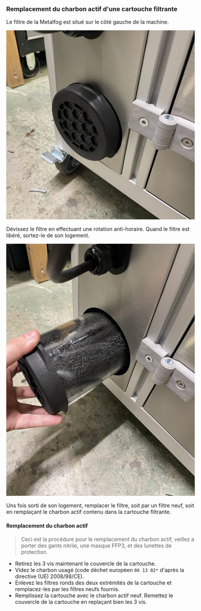 ### Remplacement du charbon actif d'une cartouche filtrante

Le filtre de la Metalfog est situé sur le côté gauche de la machine.

![Localisation du filtre](filter_locate.jpg)

Dévissez le filtre en effectuant une rotation anti-horaire. Quand le filtre est libéré, sortez-le de son logement.

![Dévissage du filtre](filter_unscrew.jpg)

Uns fois sorti de son logement, remplacer le filtre, soit par un filtre neuf, soit en remplaçant le charbon actif contenu dans la cartouche filtrante.

#### Remplacement du charbon actif

> Ceci est la procédure pour le remplacement du charbon actif, veillez a porter des gants nitrile, une masque FFP3, et des lunettes de protection.

- Retirez les 3 vis maintenant le couvercle de la cartouche.
- Videz le charbon usagé (code déchet européen `06 13 02*` d'après la directive (UE) 2008/98/CE).
- Enlevez les filtres ronds des deux extrémités de la cartouche et remplacez-les par les filtres neufs fournis.
- Remplissez la cartouche avec le charbon actif neuf. Remettez le couvercle de la cartouche en replaçant bien les 3 vis.
